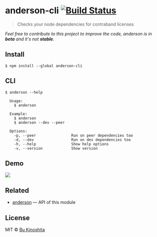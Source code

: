 # anderson-cli [![Build Status](https://travis-ci.org/bukinoshita/anderson-cli.svg?branch=master)](https://travis-ci.org/bukinoshita/anderson-cli)

> Checks your node dependencies for contraband licenses

_Feel free to contribute to this project to improve the code, anderson is in **beta** and it's not **stable**._

## Install

```
$ npm install --global anderson-cli
```

## CLI

```
$ anderson --help

  Usage:
    $ anderson

  Example:
    $ anderson
    $ anderson --dev --peer

  Options:
    -p, --peer                Run on peer dependencies too
    -d, --dev                 Run on dev dependencies too
    -h, --help                Show help options
    -v, --version             Show version
```


## Demo

![](https://github.com/bukinoshita/anderson-cli/blob/master/demo.gif)


## Related

- [anderson](https://github.com/bukinoshita/anderson) — API of this module


## License

MIT © [Bu Kinoshita](http://bukinoshita.io)
